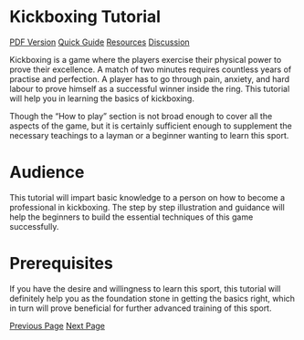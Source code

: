 # Kickboxing Tutorial
[PDF Version](../kickboxing/kickboxing_pdf_version.md)
[Quick Guide](../kickboxing/kickboxing_quick_guide.md)
[Resources](../kickboxing/kickboxing_useful_resources.md)
[Discussion](../kickboxing/kickboxing_discussion.md)

Kickboxing is a game where the players exercise their physical power to prove their excellence. A match of two minutes requires countless years of practise and perfection. A player has to go through pain, anxiety, and hard labour to prove himself as a successful winner inside the ring. This tutorial will help you in learning the basics of kickboxing.

Though the “How to play” section is not broad enough to cover all the aspects of the game, but it is certainly sufficient enough to supplement the necessary teachings to a layman or a beginner wanting to learn this sport.

# Audience
This tutorial will impart basic knowledge to a person on how to become a professional in kickboxing. The step by step illustration and guidance will help the beginners to build the essential techniques of this game successfully.

# Prerequisites
If you have the desire and willingness to learn this sport, this tutorial will definitely help you as the foundation stone in getting the basics right, which in turn will prove beneficial for further advanced training of this sport.


[Previous Page](../kickboxing/index.md) [Next Page](../kickboxing/kickboxing_overview.md) 
